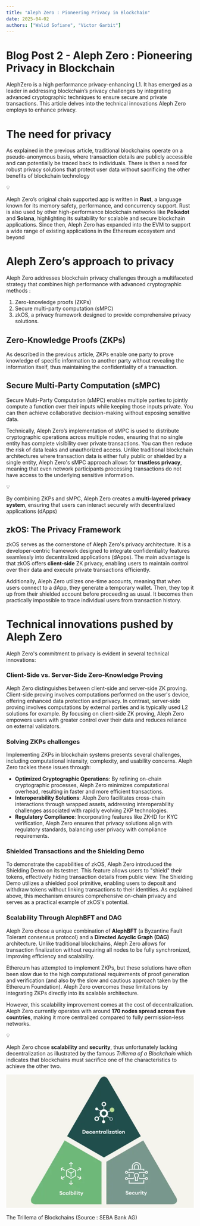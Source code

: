 ```yaml
---
title: "Aleph Zero : Pioneering Privacy in Blockchain"
date: 2025-04-02
authors: ["Walid Sofiane", "Victor Garbit"]
---
```


# Blog Post 2 - Aleph Zero : Pioneering Privacy in Blockchain

AlephZero is a high performance privacy-enhancing L1. It has emerged as a leader in addressing blockchain’s privacy challenges by integrating advanced cryptographic techniques to ensure secure and private transactions. This article delves into the technical innovations Aleph Zero employs to enhance privacy.

# The need for privacy

As explained in the previous article, traditional blockchains operate on a pseudo-anonymous basis, where transaction details are publicly accessible and can potentially be traced back to individuals. There is then a need for robust privacy solutions that protect user data without sacrificing the other benefits of blockchain technology


💡

Aleph Zero’s original chain supported app is written in **Rust**, a language known for its memory safety, performance, and concurrency support. Rust is also used by other high-performance blockchain networks like **Polkadot** and **Solana**, highlighting its suitability for scalable and secure blockchain applications. Since then, Aleph Zero has expanded into the EVM to support a wide range of existing applications in the Ethereum ecosystem and beyond


# Aleph Zero’s approach to privacy

Aleph Zero addresses blockchain privacy challenges through a multifaceted strategy that combines high performance with advanced cryptographic methods :

1. Zero-knowledge proofs (ZKPs)
2. Secure multi-party computation (sMPC)
3. zkOS, a privacy framework designed to provide comprehensive privacy solutions.

## **Zero-Knowledge Proofs (ZKPs)**

As described in the previous article, ZKPs enable one party to prove knowledge of specific information to another party without revealing the information itself, thus maintaining the confidentiality of a transaction.

## **Secure Multi-Party Computation (sMPC)**

Secure Multi-Party Computation (sMPC) enables multiple parties to jointly compute a function over their inputs while keeping those inputs private. You can then achieve collaborative decision-making without exposing sensitive data.

Technically, Aleph Zero’s implementation of sMPC is used to distribute cryptographic operations across multiple nodes, ensuring that no single entity has complete visibility over private transactions. You can then reduce the risk of data leaks and unauthorized access. Unlike traditional blockchain architectures where transaction data is either fully public or shielded by a single entity, Aleph Zero's sMPC approach allows for **trustless privacy**, meaning that even network participants processing transactions do not have access to the underlying sensitive information.

💡

By combining ZKPs and sMPC, Aleph Zero creates a **multi-layered privacy system**, ensuring that users can interact securely with decentralized applications (dApps)


## **zkOS: The Privacy Framework**

zkOS serves as the cornerstone of Aleph Zero's privacy architecture. It is a developer-centric framework designed to integrate confidentiality features seamlessly into decentralized applications (dApps). The main advantage is that zkOS offers **client-side** ZK privacy, enabling users to maintain control over their data and execute private transactions efficiently.

Additionally, Aleph Zero utilizes one-time accounts, meaning that when users connect to a dApp, they generate a temporary wallet. Then, they top it up from their shielded account before proceeding as usual. It becomes then practically impossible to trace individual users from transaction history.

# Technical innovations pushed by Aleph Zero

Aleph Zero's commitment to privacy is evident in several technical innovations:

### Client-Side vs. Server-Side Zero-Knowledge Proving

Aleph Zero distinguishes between client-side and server-side ZK proving. Client-side proving involves computations performed on the user's device, offering enhanced data protection and privacy. In contrast, server-side proving involves computations by external parties and is typically used L2 solutions for example. By focusing on client-side ZK proving, Aleph Zero empowers users with greater control over their data and reduces reliance on external validators.

### Solving ZKPs challenges

Implementing ZKPs in blockchain systems presents several challenges, including computational intensity, complexity, and usability concerns. Aleph Zero tackles these issues through:

- **Optimized Cryptographic Operations**: By refining on-chain cryptographic processes, Aleph Zero minimizes computational overhead, resulting in faster and more efficient transactions.
- **Interoperability Solutions**: Aleph Zero facilitates cross-chain interactions through wrapped assets, addressing interoperability challenges associated with rapidly evolving ZKP technologies.
- **Regulatory Compliance**: Incorporating features like ZK-ID for KYC verification, Aleph Zero ensures that privacy solutions align with regulatory standards, balancing user privacy with compliance requirements.

### Shielded Transactions and the Shielding Demo

To demonstrate the capabilities of zkOS, Aleph Zero introduced the Shielding Demo on its testnet. This feature allows users to "shield" their tokens, effectively hiding transaction details from public view. The Shielding Demo utilizes a shielded pool primitive, enabling users to deposit and withdraw tokens without linking transactions to their identities. As explained above, this mechanism ensures comprehensive on-chain privacy and serves as a practical example of zkOS's potential.

### Scalability Through AlephBFT and DAG

Aleph Zero chose a unique combination of **AlephBFT** (a Byzantine Fault Tolerant consensus protocol) and a **Directed Acyclic Graph (DAG)** architecture. Unlike traditional blockchains, Aleph Zero allows for transaction finalization without requiring all nodes to be fully synchronized, improving efficiency and scalability.

Ethereum has attempted to implement ZKPs, but these solutions have often been slow due to the high computational requirements of proof generation and verification (and also by the slow and cautious approach taken by the Ethereum Foundation). Aleph Zero overcomes these limitations by integrating ZKPs directly into its scalable architecture.

However, this scalability improvement comes at the cost of decentralization. Aleph Zero currently operates with around **170 nodes spread across five countries**, making it more centralized compared to fully permission-less networks. 

💡

Aleph Zero chose **scalability** and **security**, thus unfortunately lacking decentralization as illustrated by the famous *Trillema of a Blockchain* which indicates that blockchains must sacrifice one of the characteristics to achieve the other two.


![The Trillema of Blockchains (Source :  SEBA Bank AG)](image.png)

The Trillema of Blockchains (Source :  SEBA Bank AG)